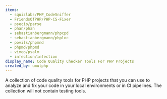 ```yaml
---
items:
  - squizlabs/PHP_CodeSniffer
  - FriendsOfPHP/PHP-CS-Fixer
  - psecio/parse
  - phan/phan
  - sebastianbergmann/phpcpd
  - sebastianbergmann/phploc
  - povils/phpmnd
  - phpmd/phpmd
  - vimeo/psalm
  - infection/infection
display_name: Code Quality Checker Tools For PHP Projects
created_by: umutphp
---
```


A collection of code quality tools for PHP projects that you can use to analyze
and fix your code in your local environments or in CI pipelines. The collection
will not contain testing tools.
